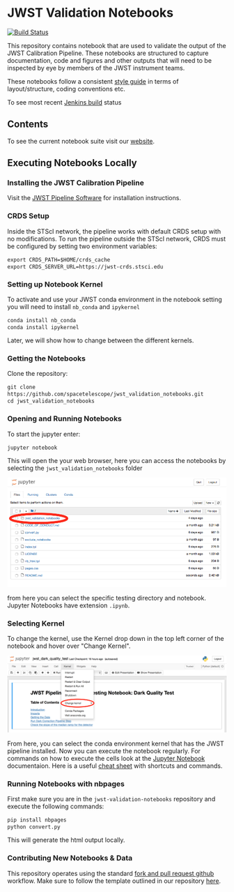 # JWST Validation Notebooks

[![Build Status](https://travis-ci.com/spacetelescope/jwst_validation_notebooks.svg?branch=master)](https://travis-ci.com/spacetelescope/jwst_validation_notebooks)

This repository contains notebook that are used to validate the output of the JWST Calibration Pipeline. These notebooks are structured to capture documentation, code and figures and other outputs that will need to be inspected by eye by members of the JWST instrument teams.

These notebooks follow a consistent [style guide](https://github.com/spacetelescope/style-guides/blob/master/guides/jupyter-notebooks.md) in terms of layout/structure, coding conventions etc.

To see most recent [Jenkins build](https://plwishmaster.stsci.edu:8081/job/Notebooks/job/jwst_validation_notebooks_spacetelescope/) status

## Contents
To see the current notebook suite visit our [website](https://jwst-validation-notebooks.stsci.edu/).

## Executing Notebooks Locally

### Installing the JWST Calibration Pipeline ###
Visit the [JWST Pipeline Software](https://github.com/spacetelescope/jwst#installation) for installation instructions.

### CRDS Setup ###

Inside the STScI network, the pipeline works with default CRDS setup with no modifications.  To run the pipeline outside the STScI network, CRDS must be configured by setting two environment variables:

    export CRDS_PATH=$HOME/crds_cache
    export CRDS_SERVER_URL=https://jwst-crds.stsci.edu

### Setting up Notebook Kernel ###

To activate and use your JWST conda environment in the notebook setting you will need to install `nb_conda` and `ipykernel`

    conda install nb_conda
    conda install ipykernel

Later, we will show how to change between the different kernels.

### Getting the Notebooks ###

Clone the repository:

    git clone https://github.com/spacetelescope/jwst_validation_notebooks.git
    cd jwst_validation_notebooks

### Opening and Running Notebooks ###

To start the jupyter enter:

    jupyter notebook

This will open the your web browser, here you can access the notebooks by selecting the `jwst_validation_notebooks` folder

![Notebook Home](docs/static/notebook_home.png)

from here you can select the specific testing directory and notebook. Jupyter Notebooks have extension `.ipynb`.

### Selecting Kernel ###

To change the kernel, use the Kernel drop down in the top left corner of the notebook and hover over "Change Kernel".

![Select Kernel](docs/static/kernel.png)

From here, you can select the conda environment kernel that has the JWST pipeline installed. Now you can execute the notebook
regularly. For commands on how to execute the cells look at the [Jupyter Notebook](https://jupyter-notebook.readthedocs.io/en/stable/) documentaion. Here is a useful [cheat sheet](https://cheatography.com/weidadeyue/cheat-sheets/jupyter-notebook/pdf_bw/) with shortcuts and commands.

### Running Notebooks with nbpages ###
First make sure you are in the `jwst-validation-notebooks` repository and execute the following commands:

    pip install nbpages
    python convert.py

This will generate the html output locally.

### Contributing New Notebooks & Data ###

This repository operates using the standard [fork and pull request github](https://gist.github.com/Chaser324/ce0505fbed06b947d962) workflow. Make sure to follow the template outlined in our repository [here](https://github.com/spacetelescope/jwst_validation_notebooks/blob/master/jwst_validation_notebooks/templates/validation_test_template.ipynb).